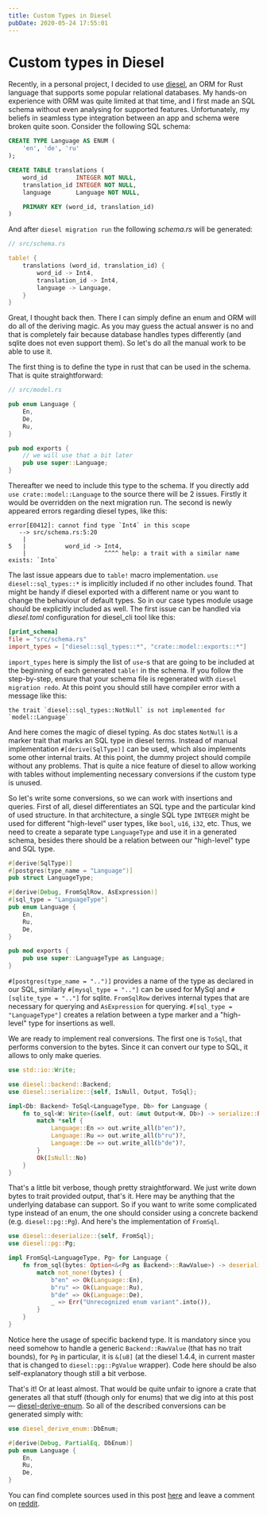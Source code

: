 ```yaml
---
title: Custom Types in Diesel
pubDate: 2020-05-24 17:55:01
---
```


# Custom types in Diesel

Recently, in a personal project, I decided to use [diesel](http://diesel.rs/), an ORM for Rust language that supports some popular relational databases. My hands-on experience with ORM was quite limited at that time, and I first made an SQL schema without even analysing for supported features. Unfortunately, my beliefs in seamless type integration between an app and schema were broken quite soon. Consider the following SQL schema:

```sql
CREATE TYPE Language AS ENUM (
    'en', 'de', 'ru'
);

CREATE TABLE translations (
    word_id        INTEGER NOT NULL,
    translation_id INTEGER NOT NULL,
    language       Language NOT NULL,

    PRIMARY KEY (word_id, translation_id)
)
```

And after `diesel migration run` the following _schema.rs_ will be generated:

```rust
// src/schema.rs

table! {
    translations (word_id, translation_id) {
        word_id -> Int4,
        translation_id -> Int4,
        language -> Language,
    }
}
```

Great, I thought back then. There I can simply define an enum and ORM will do all of the deriving magic. As you may guess the actual answer is no and that is completely fair because database handles types differently (and sqlite does not even support them). So let's do all the manual work to be able to use it.

The first thing is to define the type in rust that can be used in the schema. That is quite straightforward:

```rust
// src/model.rs

pub enum Language {
    En,
    De,
    Ru,
}

pub mod exports {
    // we will use that a bit later
    pub use super::Language;
}
```

Thereafter we need to include this type to the schema. If you directly add `use crate::model::Language` to the source there will be 2 issues. Firstly it would be overridden on the next migration run. The second is newly appeared errors regarding diesel types, like this:

```
error[E0412]: cannot find type `Int4` in this scope
   --> src/schema.rs:5:20
    |
5   |           word_id -> Int4,
    |                      ^^^^ help: a trait with a similar name exists: `Into`
```

The last issue appears due to `table!` macro implementation. `use diesel::sql_types::*` is implicitly included if no other includes found. That might be handy if diesel exported with a different name or you want to change the behaviour of default types. So in our case types module usage should be explicitly included as well. The first issue can be handled via _diesel.toml_ configuration for diesel_cli tool like this:

```toml
[print_schema]
file = "src/schema.rs"
import_types = ["diesel::sql_types::*", "crate::model::exports::*"]
```

`import_types` here is simply the list of `use`-s that are going to be included at the beginning of each generated `table!` in the schema. If you follow the step-by-step, ensure that your schema file is regenerated with `diesel migration redo`. At this point you should still have compiler error with a message like this:

```
the trait `diesel::sql_types::NotNull` is not implemented for `model::Language`
```

And here comes the magic of diesel typing. As doc states `NotNull` is a marker trait that marks an SQL type in diesel terms. Instead of manual implementation `#[derive(SqlType)]` can be used, which also implements some other internal traits. At this point, the dummy project should compile without any problems. That is quite a nice feature of diesel to allow working with tables without implementing necessary conversions if the custom type is unused.

So let's write some conversions, so we can work with insertions and queries.
First of all, diesel differentiates an SQL type and the particular kind of used structure. In that architecture, a single SQL type `INTEGER` might be used for different "high-level" user types, like `bool`, `u16`, `i32`, etc.
Thus, we need to create a separate type `LanguageType` and use it in a generated schema, besides there should be a relation between our "high-level" type and SQL type.

```rust
#[derive(SqlType)]
#[postgres(type_name = "Language")]
pub struct LanguageType;

#[derive(Debug, FromSqlRow, AsExpression)]
#[sql_type = "LanguageType"]
pub enum Language {
    En,
    Ru,
    De,
}

pub mod exports {
    pub use super::LanguageType as Language;
}
```

`#[postgres(type_name = "..")]` provides a name of the type as declared in our SQL, similarly `#[mysql_type = ".."]` can be used for MySql and `#[sqlite_type = ".."]` for sqlite. `FromSqlRow` derives internal types that are necessary for querying and `AsExpression` for querying. `#[sql_type = "LanguageType"]` creates a relation between a type marker and a "high-level" type for insertions as well.

We are ready to implement real conversions. The first one is `ToSql`, that performs conversion to the bytes. Since it can convert our type to SQL, it allows to only make queries.

```rust
use std::io::Write;

use diesel::backend::Backend;
use diesel::serialize::{self, IsNull, Output, ToSql};

impl<Db: Backend> ToSql<LanguageType, Db> for Language {
    fn to_sql<W: Write>(&self, out: &mut Output<W, Db>) -> serialize::Result {
        match *self {
            Language::En => out.write_all(b"en")?,
            Language::Ru => out.write_all(b"ru")?,
            Language::De => out.write_all(b"de")?,
        }
        Ok(IsNull::No)
    }
}
```

That's a little bit verbose, though pretty straightforward. We just write down bytes to trait provided output, that's it. Here may be anything that the underlying database can support. So if you want to write some complicated type instead of an enum, the one should consider using a concrete backend (e.g. `diesel::pg::Pg`). And here's the implementation of `FromSql`.

```rust
use diesel::deserialize::{self, FromSql};
use diesel::pg::Pg;

impl FromSql<LanguageType, Pg> for Language {
    fn from_sql(bytes: Option<&<Pg as Backend>::RawValue>) -> deserialize::Result<Self> {
        match not_none!(bytes) {
            b"en" => Ok(Language::En),
            b"ru" => Ok(Language::Ru),
            b"de" => Ok(Language::De),
            _ => Err("Unrecognized enum variant".into()),
        }
    }
}
```

Notice here the usage of specific backend type. It is mandatory since you need somehow to handle a generic `Backend::RawValue` (that has no trait bounds), for `Pg` in particular, it is `&[u8]` (at the diesel 1.4.4, in current master that is changed to `diesel::pg::PgValue` wrapper). Code here should be also self-explanatory though still a bit verbose.

That's it! Or at least almost. That would be quite unfair to ignore a crate that generates all that stuff (though only for enums) that we dig into at this post — [diesel-derive-enum](https://crates.io/crates/diesel-derive-enum). So all of the described conversions can be generated simply with:

```rust
use diesel_derive_enum::DbEnum;

#[derive(Debug, PartialEq, DbEnum)]
pub enum Language {
    En,
    Ru,
    De,
}
```

You can find complete sources used in this post [here](https://github.com/l4l/diesel-custom-types) and leave a comment on [reddit](https://www.reddit.com/r/rust/comments/gptvej/custom_types_in_diesel/).
